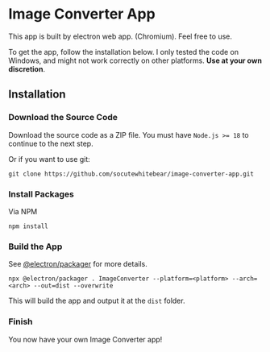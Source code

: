 # Image Converter App

This app is built by electron web app. (Chromium).
Feel free to use.

To get the app, follow the installation below. 
I only tested the code on Windows, and might not work correctly on other platforms. **Use at your own discretion**.

## Installation
### Download the Source Code
Download the source code as a ZIP file. You must have `Node.js >= 18` to continue to the next step.

Or if you want to use git:
```
git clone https://github.com/socutewhitebear/image-converter-app.git
```

### Install Packages
Via NPM
```
npm install
```

### Build the App
    
See [@electron/packager](https://github.com/electron/packager?tab=readme-ov-file#electronpackager) for more details.
```
npx @electron/packager . ImageConverter --platform=<platform> --arch=<arch> --out=dist --overwrite
```
This will build the app and output it at the `dist` folder.

### Finish
You now have your own Image Converter app!